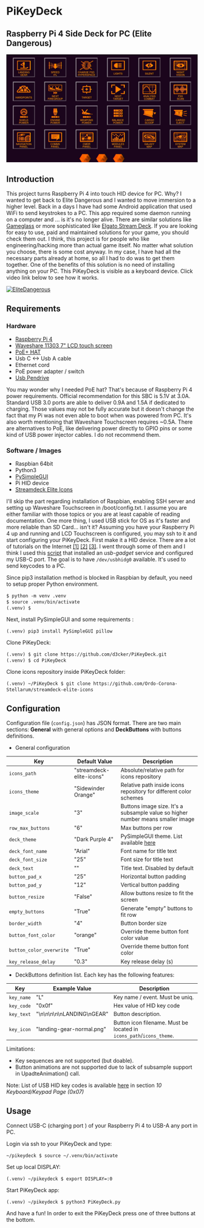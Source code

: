 # PiKeyDeck
## Raspberry Pi 4 Side Deck for PC (Elite Dangerous)

![PiKeyDeck](./gfx/pikeydeck.jpg)

## Introduction
This project turns Raspberry Pi 4 into touch HID device for PC. Why? I wanted to get back to Elite Dangerous and I wanted to move immersion to a higher level. Back in a days I have had some Android application that used WiFi to send keystrokes to a PC. This app required some daemon running on a computer and ... is it's no longer alive. There are similar solutions like [Gameglass](https://gameglass.gg/) or more sophisticated like [Elgato Stream Deck](https://www.elgato.com/us/en/p/stream-deck-mk2-black). If you are looking for easy to use, paid and maintained solutions for your game, you should check them out. I think, this project is for people who like engineering/hacking more than actual game itself. No matter what solution you choose, there is some cost anyway. In my case, I have had all the necessary parts already at home, so all I had to do was to get them together. One of the benefits of this solution is no need of installing anything on your PC. This PiKeyDeck is visible as a keyboard device. Click video link below to see how it works.

[![EliteDangerous](https://img.youtube.com/vi/zBI5xxNRmJM/0.jpg)](https://www.youtube.com/watch?v=zBI5xxNRmJM)

## Requirements
### Hardware
* [Raspberry Pi 4](https://www.raspberrypi.com/products/raspberry-pi-4-model-b/)
* [Waveshare 11303 7" LCD touch screen](https://www.waveshare.com/7inch-hdmi-lcd-c-with-bicolor-case.htm)
* [PoE+ HAT](https://www.raspberrypi.com/products/poe-plus-hat/)
* Usb C <-> Usb A cable
* Ethernet cord 
* PoE power adapter / switch 
* [Usb Pendrive](https://sandisk-store.pl/pl/p/Sandisk-ULTRA-32GB-USB-3.0-FLASH-DRIVE-Pendrive/23078340)

You may wonder why I needed PoE hat? That's because of Raspberry Pi 4 power requirements. Official recommendation for this SBC is 5.1V at 3.0A. Standard USB 3.0 ports are able to deliver 0.9A and 1.5A if dedicated to charging. Those values may not be fully accurate but it doesn't change the fact that my Pi was not even able to boot when was powered from PC. It's also worth mentioning that Waveshare Touchscreen requires ~0.5A. There are alternatives to PoE, like delivering power directly to GPIO pins or some kind of USB power injector cables. I do not recommend them.

### Software / Images
* Raspbian 64bit
* Python3
* [PySimpleGUI](https://www.pysimplegui.org/en/latest/)
* Pi HID device
* [Streamdeck Elite Icons](https://github.com/Ordo-Corona-Stellarum/streamdeck-elite-icons) 


I'll skip the part regarding installation of Raspbian, enabling SSH server and setting up Waveshare Touchscreen in /boot/config.txt. I assume you are either familiar with those topics or you are at least capable of reading documentation. One more thing, I used USB stick for OS as it's faster and more reliable than SD Card... isn't it? Assuming you have your Raspberry Pi 4 up and running and LCD Touchscreen is configured, you may ssh to it and start configuring your PiKeyDeck. First make it a HID device. There are a lot of tutorials on the Internet [[1]](https://github.com/raspberrypisig/pizero-usb-hid-keyboard) [[2]](https://howchoo.com/pi/raspberry-pi-gadget-mode/) [[3]](https://randomnerdtutorials.com/raspberry-pi-zero-usb-keyboard-hid/). I went through some of them and I think I used this [script](https://github.com/mtlynch/key-mime-pi/blob/master/enable-usb-hid) that installed an *usb-gadget* service and configured my USB-C port. The goal is to have `/dev/usbhidg0` available. It's used to send keycodes to a PC.

Since pip3 installation method is blocked in Raspbian by default, you need to setup proper Python environment.
```
$ python -m venv .venv
$ source .venv/bin/activate
(.venv) $
```
Next, install PySimpleGUI and some requirements :
```
(.venv) pip3 install PySimpleGUI pillow
```

Clone PiKeyDeck:
```
(.venv) $ git clone https://github.com/d3cker/PiKeyDeck.git
(.venv) $ cd PiKeyDeck
```

Clone icons repository inside PiKeyDeck folder:
```
(.venv) ~/PiKeyDeck $ git clone https://github.com/Ordo-Corona-Stellarum/streamdeck-elite-icons
```


## Configuration
Configuration file (`config.json`) has JSON format. There are two main sections: **General** with general options and **DeckButtons** with buttons definitions. 

* General configuration 

| Key                      | Default Value             | Description                                 |
|--------------------------|---------------------------|---------------------------------------------|
| `icons_path`             | "streamdeck-elite-icons"  | Absolute/relative path for icons repository |
| `icons_theme`            | "Sidewinder Orange"       | Relative path inside icons repository for different color schemes |
| `image_scale`            | "3"                       | Buttons image size. It's a subsample value so higher number means smaller image |
| `row_max_buttons`        | "6"                       | Max buttons per row                        |
| `deck_theme`             | "Dark Purple 4"           | PySimpleGUI theme. List available [here](https://www.pysimplegui.org/en/latest/cookbook/#themes-window-beautification)| 
| `deck_font_name`         | "Arial"                   | Font name for title text                  |
| `deck_font_size`         | "25"                      | Font size for title text                   |
| `deck_text`              | ""                        | Title text. Disabled by default            |
| `button_pad_x`           | "25"                      | Horizontal button padding                  |
| `button_pad_y`           | "12"                      | Vertical button padding                    |
| `button_resize`          | "False"                   | Allow buttons resize to fit the screen     |
| `empty_buttons`          | "True"                    | Generate "empty" buttons to fit row        |
| `border_width`           | "4"                       | Button border size                         |
| `button_font_color`      | "orange"                  | Override theme button font color value     |
| `button_color_overwrite` | "True"                    | Override theme button font color           |
| `key_release_delay`      | "0.3"                     | Key release delay (s)                      |

* DeckButtons definition list. Each key has the following features:

| Key            | Example Value             | Description                       |
|----------------|---------------------------|-----------------------------------|
| `key_name`     | "L"                       | Key name / event. Must be uniq.   |
| `key_code`     | "0x0f"                    | Hex value of HID key code         |
| `key_text`     | "\n\n\n\n\nLANDING\nGEAR" | Button description.               |
| `key_icon`     | "landing-gear-normal.png" | Button icon filename. Must be located in `icons_path`/`icons_theme`.|


Limitations:

* Key sequences are not supported (but doable).
* Button animations are not supported due to lack of subsample support in UpadteAnimation() call. 

Note: List of USB HID key codes is available [here](https://usb.org/sites/default/files/hut1_3_0.pdf) in section *10 Keyboard/Keypad Page (0x07)*


## Usage

Connect USB-C (charging port ) of your Raspberry Pi 4 to USB-A any port in PC. 

Login via ssh to your PiKeyDeck and type:
```
~/pikeydeck $ source ~/.venv/bin/activate
```
Set up local DISPLAY: 
```
(.venv) ~/pikeydeck $ export DISPLAY=:0
```

Start PiKeyDeck app:
```
(.venv) ~/pikeydeck $ python3 PiKeyDeck.py
```

And have a fun! In order to exit the PiKeyDeck press one of three buttons at the bottom. 


